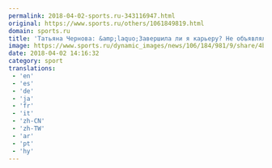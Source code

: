```yaml
---
permalink: 2018-04-02-sports.ru-343116947.html
original: https://www.sports.ru/others/1061849819.html
domain: sports.ru
title: 'Татьяна Чернова: &amp;laquo;Завершила ли я карьеру? Не объявляла об этом. Бывает, что спортсмены ничего не говорят, но заканчивают&amp;raquo;'
image: https://www.sports.ru/dynamic_images/news/106/184/981/9/share/4ba69e.png
date: 2018-04-02 14:16:32
category: sport
translations: 
 - 'en'
 - 'es'
 - 'de'
 - 'ja'
 - 'fr'
 - 'it'
 - 'zh-CN'
 - 'zh-TW'
 - 'ar'
 - 'pt'
 - 'hy'
---
```


